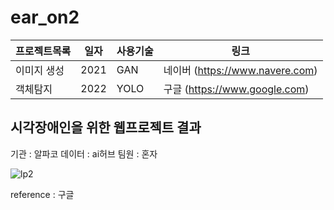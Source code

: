 # ear_on2
 
프로젝트목록 | 일자 | 사용기술 | 링크
------------|------|----------|------
  이미지 생성 | 2021 | GAN | 네이버 (https://www.navere.com)
  객체탐지 | 2022 | YOLO | 구글 (https://www.google.com)

시각장애인을 위한 웹프로젝트 결과
---
기관 : 알파코
데이터 : ai허브
팀원 : 혼자

![lp2](https://github.com/JiseongJeong/ear_on2/assets/130722711/9e11fb34-4da6-4809-9404-e53a93a432f9)

reference : 구글

